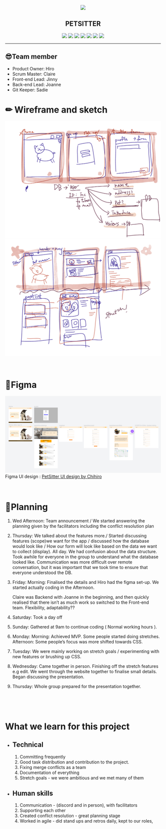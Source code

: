 
<p align="center"><img src="./server/public/images/logo_petsitter_maincolor150.png"></p>

<h2 align="center">PETSITTER</h2>
<p align="center">
<img src="https://img.shields.io/badge/React-blue?style=for-the-badge&color=blue&logo=React&logoColor=white">
<img src="https://img.shields.io/badge/Redux-764ABC?style=for-the-badge&color=764ABC&logo=Redux&logoColor=white">
<img src="https://img.shields.io/badge/Node.Js-339933?style=for-the-badge&color=339933&logo=Node.Js&logoColor=white">
<img src="https://img.shields.io/badge/SQLite-003B57?style=for-the-badge&color=003B57&logo=SQLite&logoColor=white">
<img src="https://img.shields.io/badge/Jest-C21325?style=for-the-badge&color=C21325&logo=Jest&logoColor=white">
<img src="https://img.shields.io/badge/Auth0-EB5424?style=for-the-badge&color=EB5424&logo=Auth0&logoColor=white">
<img src="https://img.shields.io/badge/Sass-CC6699?style=for-the-badge&color=CC6699&logo=Sass&logoColor=white">
</p>

---


## 😎Team member 
- Product Owner: Hiro
- Scrum Master: Claire
- Front-end Lead: Jinny
- Back-end Lead: Joanne
- Git Keeper: Sadie



# ✏ Wireframe and sketch
<img src="./server/public/images/sketch_1.png">
<img src="./server/public/images/sketch_2.png">

<br/>
<br/>
<br/>

# 📐Figma
<img src="./server/public/images/figma.png">
Figma UI design : <a href = "https://www.figma.com/file/mkNJKfL1XmMBqWWyjeyZ2A/PetSitter?node-id=0%3A1"
>PetSitter UI design by Chihiro</a>
<br/>
<br/>
<br/>


# 📖Planning

1. Wed Afternoon: Team announcement  / We started answering the planning given by the facilitators including the conflict resolution plan 
2. Thursday: We talked about the features more./ Started discussing features (scope)we want for the app / discussed how the database would look like / How our form will look like based on the data we want to collect (display). All day. We had confusion about the data structure. Took awhile for everyone in the group to understand what the database looked like. Communication was more difficult over remote conversation, but it was important that we took time to ensure that everyone understood the DB. 
3. Friday: Morning: Finalised the details and Hiro had the figma set-up. We started actually coding in the Afternoon.
    
    Claire was Backend with Joanne in the beginning, and then quickly realised that there isn’t as much work so switched to the Front-end team. Flexibility, adaptability?? 
    
4. Saturday: Took a day off
5. Sunday: Gathered at 9am to continue coding ( Normal working hours ). 
6. Monday: Morning: Achieved MVP. Some people started doing stretches. Afternoon: Some people’s focus was more shifted towards CSS.
7. Tuesday: We were mainly working on stretch goals / experimenting with new features or brushing up CSS.
8. Wednesday: Came together in person. Finishing off the stretch features e.g edit. We went through the website together to finalise small details. Began discussing the presentation.
9. Thursday: Whole group prepared for the presentation together.
<br/>
<br/>
<br/>


# What we learn for this project

- ## Technical
    1. Committing frequently
    2. Good task distribution and contribution to the project.
    3. Fixing merge conflicts as a team
    4. Documentation of everything
    5. Stretch goals - we were ambitious and we met many of them

- ## Human skills 
    1. Communication - (discord and in person), with facilitators
    2. Supporting each other
    3. Created conflict resolution - great planning stage
    4. Worked in agile - did stand ups and retros daily, kept to our roles,




